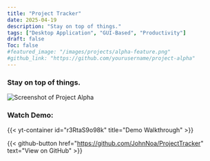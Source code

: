 ```yaml
---
title: "Project Tracker"
date: 2025-04-19
description: "Stay on top of things."
tags: ["Desktop Application", "GUI-Based", "Productivity"]
draft: false
Toc: false
#featured_image: "/images/projects/alpha-feature.png"
#github_link: "https://github.com/yourusername/project-alpha"
---
```


### Stay on top of things.

![Screenshot of Project Alpha](/res/img/ProjectTracker-Screenshot.jpg "Main Interface Screenshot")

### Watch Demo:
{{< yt-container id="r3RtaS9o98k" title="Demo Walkthrough" >}}

{{< github-button href="https://github.com/JohnNoa/ProjectTracker" text="View on GitHub" >}}

